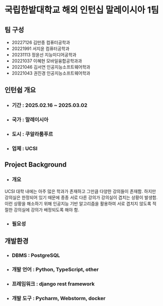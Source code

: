 # 국립한밭대학교 해외 인턴십 말레이시아 1팀

## 팀 구성
- 20227126 김만종 컴퓨터공학과
- 20221991 서지윤 컴퓨터공학과
- 20231113 정윤선 지능미디어공학과
- 20221037 이혜현 모바일융합공학과과
- 20221046 김서연 인공지능소프트웨어학과
- 20221043 권진경 인공지능소프트웨어학과

## 인턴쉽 개요
  - ### 기간 : 2025.02.16 ~ 2025.03.02
  - ### 국가 : 말레이시아
  - ### 도시 : 쿠알라룸푸르
  - ### 업체 : UCSI

## Project Background
  - ### 개요
  UCSI 대학 내에는 아주 많은 학과가 존재하고 그만큼 다양한 강의들이 존재함.
  하지만 강의실은 한정되어 있기 때문에 종종 서로 다른 강의가 강의실이 겹치는 상황이 발생함.
  이런 상황을 해소하기 위해 인공지능 기반 알고리즘을 활용하여 서로 겹치지 않도록 적절한 강의실에 강의가 배정되도록 해야 함.
  - ### 필요성

## 개발환경
  - ### DBMS : PostgreSQL
  - ### 개발 언어 : Python, TypeScript, other
  - ### 프레임워크 : django rest framework
  - ### 개발 도구 : Pycharm, Webstorm, docker

